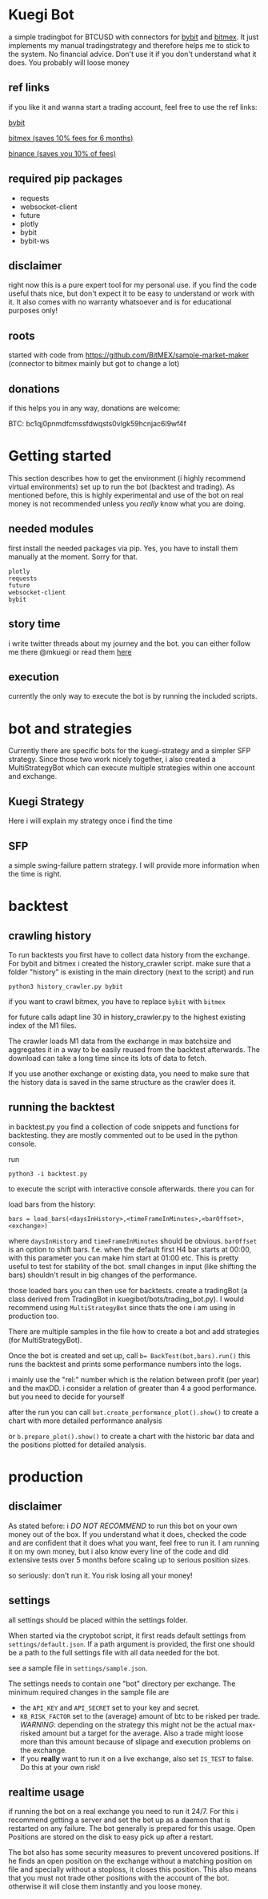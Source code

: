 # Kuegi Bot

a simple tradingbot for BTCUSD with connectors for [bybit](https://bit.ly/2rxuv8l "Bybit Homepage")
 and [bitmex](https://bit.ly/2G4gSB2 "Bitmex Homepage").
It just implements my manual tradingstrategy and therefore helps me to stick to the system. 
No financial advice. Don't use it if you don't understand what it does. You probably will loose money

## ref links

if you like it and wanna start a trading account, feel free to use the ref links:

[bybit](https://www.bybit.com/app/register?affiliate_id=4555&language=en&group_id=0&group_type=1)

[bitmex (saves 10% fees for 6 months)](https://www.bitmex.com/register/8cXfka)

[binance (saves you 10% of fees)](https://www.binance.com/en/register?ref=NV9XQ2JE)

## required pip packages
- requests
- websocket-client
- future
- plotly
- bybit
- bybit-ws

## disclaimer

right now this is a pure expert tool for my personal use. if you find the code useful thats nice, but don't expect it to be easy to understand or work with it.
It also comes with no warranty whatsoever and is for educational purposes only!

## roots

started with code from https://github.com/BitMEX/sample-market-maker (connector to bitmex mainly but got to change a lot)

## donations

if this helps you in any way, donations are welcome: 

BTC: bc1qj0pnmdfcmssfdwqsts0vlgk59hcnjac6l9wf4f

# Getting started

This section describes how to get the environment (i highly recommend virtual environments) set up to run the bot (backtest and trading). As mentioned before, this is highly experimental and use of the bot on real money is not recommended unless you *really* know what you are doing.

## needed modules
first install the needed packages via pip. Yes, you have to install them manually at the moment. Sorry for that.

```
plotly
requests
future
websocket-client
bybit
```

## story time

i write twitter threads about my journey and the bot. you can either follow me there @mkuegi or read them [here](docs/aboutCodingABot/readme.md)

## execution

currently the only way to  execute the bot is by running the included scripts. 

# bot and strategies

Currently there are specific bots for the kuegi-strategy and a simpler SFP strategy.
Since those two work nicely together, i also created a MultiStrategyBot which can execute multiple strategies within one account and exchange.

## Kuegi Strategy
Here i will explain my strategy once i find the time

## SFP
a simple swing-failure pattern strategy. I will provide more information when the time is right.

# backtest

## crawling history
To run backtests you first have to collect data history from the exchange.
For bybit and bitmex i created the history_crawler script. 
make sure that a folder "history" is existing in the main directory (next to the script) and run
```
python3 history_crawler.py bybit
```
if you want to crawl bitmex, you have to replace `bybit` with `bitmex`

for future calls adapt line 30 in history_crawler.py to the highest existing index of the M1 files.

The crawler loads M1 data from the exchange in max batchsize and aggregates it in a way to be easily reused from the backtest afterwards. The download can take a long time since its lots of data to fetch.

If you use another exchange or existing data, you need to make sure that the history data is saved in the same structure as the crawler does it.

## running the backtest

in backtest.py you find a collection of code snippets and functions for backtesting. they are mostly commented out to be used in the python console.

run
```
python3 -i backtest.py
```
to execute the script with interactive console afterwards. there you can for 

load bars from the history:
```
bars = load_bars(<daysInHistory>,<timeFrameInMinutes>,<barOffset>,<exchange>)
```

where `daysInHistory` and `timeFrameInMinutes` should be obvious.
`barOffset` is an option to shift bars. f.e. when the default first H4 bar starts at 00:00, with this parameter you can make him start at 01:00 etc. 
This is pretty useful to test for stability of the bot. small changes in input (like shifting the bars) shouldn't result in big changes of the performance.

those loaded bars you can then use for backtests. create a tradingBot (a class derived from TradingBot in kuegibot/bots/trading_bot.py). I would recommend using `MultiStrategyBot` since thats the one i am using in production too.

There are multiple samples in the file how to create a bot and add strategies (for MultiStrategyBot).

Once the bot is created and set up, call
```b= BackTest(bot,bars).run()```
this runs the backtest and prints some performance numbers into the logs. 

i mainly use the "rel:" number which is the relation between profit (per year) and the maxDD.
i consider a relation of greater than 4 a good performance. but you need to decide for yourself

after the run you can call
```bot.create_performance_plot().show()```
to create a chart with more detailed performance analysis

or
```b.prepare_plot().show()```
to create a chart with the historic bar data and the positions plotted for detailed analysis.

# production

## disclaimer
As stated before: i *DO NOT RECOMMEND* to run this bot on your own money out of the box. If you understand what it does, checked the code and are confident that it does what you want, feel free to run it.
I am running it on my own money, but i also know every line of the code and did extensive tests over 5 months before scaling up to serious position sizes.

so seriously: don't run it. You risk losing all your money!

## settings
all settings should be placed within the settings folder.

When started via the cryptobot script, it first reads default settings from `settings/default.json`.
If a path argument is provided, the first one should be a path to the full settings file with all data needed for the bot.

see a sample file in `settings/sample.json`. 

The settings needs to contain one "bot" directory per exchange. The minimum required changes in the sample file are 
- the `API_KEY` and `API_SECRET` set to your key and secret.
- `KB_RISK_FACTOR` set to the (average) amount of btc to be risked per trade.
 *WARNING*: depending on the strategy this might not be the actual max-risked amount but a target for the average. Also a trade might loose more than this amount because of slipage and execution problems on the exchange.
- If you **really** want to run it on a live exchange, also set `IS_TEST` to false. Do this at your own risk!

## realtime usage
if running the bot on a real exchange you need to run it 24/7. For this i recommend getting a server and set the bot up as a daemon that is restarted on any failure.
The bot generally is prepared for this usage. Open Positions are stored on the disk to easy pick up after a restart.

The bot also has some security measures to prevent uncovered positions. If he finds an open position on the exchange without a matching position on file and specially without a stoploss,
 it closes this position. This also means that you must not trade other positions with the account of the bot. otherwise it will close them instantly and you loose money.